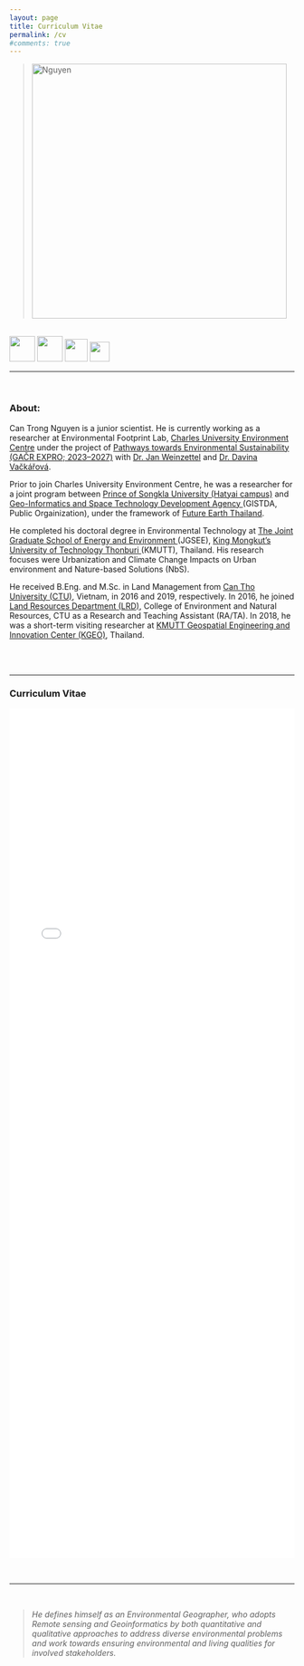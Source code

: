 ```yaml
---
layout: page
title: Curriculum Vitae
permalink: /cv
#comments: true
---
```


<div style="max-width: 1300px; margin: 0 auto;">

> <img src="{{site.baseurl}}/assets/images/Profile_nguyen_01.jpg" alt="Nguyen" style="width: 450px"/>

<br>
<a href="https://scholar.google.com/citations?user=xnzuZiAAAAAJ&hl=en&oi=ao"><img src="{{site.baseurl}}/assets/images/icon/Google_Scholar_logo.png" alt="" style="height: 45px"/></a>
<a href="https://www.researchgate.net/profile/Can-Nguyen-3"><img src="{{site.baseurl}}/assets/images/icon/ResearchGate.png" alt="" style="height: 45px"/></a>
<a href="https://www.scopus.com/authid/detail.uri?authorId=57189026531"><img src="{{site.baseurl}}/assets/images/icon/Scopus_logo.png" alt="" style="height: 40px"/></a>
<a href="https://orcid.org/0000-0003-0471-4062"><img src="{{site.baseurl}}/assets/images/icon/orcid.logo.svg" alt="" style="height: 35px"/></a>

<hr>
<br>
<h3>About:</h3>

Can Trong Nguyen is a junior scientist. He is currently working as a researcher at Environmental Footprint Lab, <a href="https://czp.cuni.cz/en/">Charles University Environment Centre</a> under the project of <a href="https://czp.cuni.cz/en/projects/pathways-towards-environmental-sustainability-gacr-expro-2023-2027">Pathways towards Environmental Sustainability (GAČR EXPRO; 2023–2027)</a> with <a href="https://czp.cuni.cz/en/about-us/staff/jan-weinzettel">Dr. Jan Weinzettel</a> and <a href="https://czp.cuni.cz/en/about-us/staff/davina-vackarova">Dr. Davina Vačkářová</a>.

Prior to join Charles University Environment Centre, he was a researcher for a joint program between <a href="https://en.psu.ac.th/">Prince of Songkla University (Hatyai campus)</a> and <a href="https://www.gistda.or.th/home.php?lang=EN">Geo-Informatics and Space Technology Development Agency </a>(GISTDA, Public Orgainization), under the framework of <a href="https://www.futureearththailand.org/frontpage">Future Earth Thailand</a>. 

He completed his doctoral degree in Environmental Technology at <a href="https://www.jgsee.kmutt.ac.th/v3/">The Joint Graduate School of Energy and Environment </a>(JGSEE), <a href="https://www.kmutt.ac.th/en/">King Mongkut’s University of Technology Thonburi </a>(KMUTT), Thailand. His research focuses were Urbanization and Climate Change Impacts on Urban environment and Nature-based Solutions (NbS).

He received B.Eng. and M.Sc. in Land Management from <a href="https://en.ctu.edu.vn/">Can Tho University (CTU)</a>, Vietnam, in 2016 and 2019, respectively. In 2016, he joined <a href="https://lrd.ctu.edu.vn/en/">Land Resources Department (LRD)</a>, College of Environment and Natural Resources, CTU as a Research and Teaching Assistant (RA/TA). In 2018, he was a short-term visiting researcher at <a href="http://kgeo.org/kgeo/">KMUTT Geospatial Engineering and Innovation Center (KGEO)</a>, Thailand.

<br>
<br>
<hr>

<h3>Curriculum Vitae </h3>

<embed
	src="../assets/Can_Nguyen_CV_2024.pdf"
	type="application/pdf"
	width="100%"
	height="1500px"
	title="Full Curriculum Vitae Viewer"
/>

<br>

<hr>
<br>

 > <i>He defines himself as an Environmental Geographer, who adopts Remote sensing and Geoinformatics by both quantitative and qualitative approaches to address diverse environmental problems and work towards ensuring environmental and living qualities for involved stakeholders.</i> 

</div>